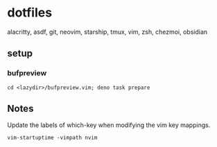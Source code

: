 # dotfiles
alacritty, asdf, git, neovim, starship, tmux, vim, zsh, chezmoi, obsidian

## setup
### bufpreview
`cd <lazydir>/bufpreview.vim; deno task prepare`

## Notes
Update the labels of which-key when modifying the vim key mappings.

`vim-startuptime -vimpath nvim`
